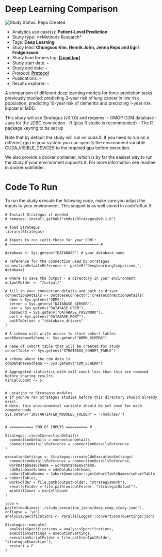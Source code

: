 # Deep Learning Comparison

<img src="https://img.shields.io/badge/Study%20Status-Repo%20Created-lightgray.svg" alt="Study Status: Repo Created"/>

-   Analytics use case(s): **Patient-Level Prediction**
-   Study type: \*\*Methods Research\*
-   Tags: **Deep Learning**
-   Study lead: **Chungsoo Kim, Henrik John, Jenna Reps and Egill Fridgeirsson**
-   Study lead forums tag: [**[Lead tag]**](https://forums.ohdsi.org/u/%5BLead%20tag%5D)
-   Study start date: **-**
-   Study end date: **-**
-   Protocol: [**Protocol**](StudyProtocol.pdf)
-   Publications: **-**
-   Results explorer: **-**

A comparison of different deep learning models for three prediction tasks previously studied: predicting 3-year risk of lung cancer in low risk population, predicting 10-year risk of dementia and predicting 1-year risk bipolar in MDD.

This study will use Strategus (v0.1.0) and requires: - OMOP CDM database - Java for the JDBC connection - R (plus R studio is recommended) - The R package keyring to be set up

Note that by default the study will run on cuda:0. If you need to run on a different gpu in your system you can specify the environment variable CUDA_VISIBLE_DEVICES to the required gpu before execution.

We also provide a docker container, which is by far the easiest way to run the study if your environment supports it. For more information see readme in docker subfolder.

# Code To Run

To run the study execute the following code, make sure you adjust the inputs to your environment. This snippet is as well stored in codeToRun.R

```{r}
# Install Strategus if needed
# remotes::install_github("ohdsi/Strategus@v0.1.0")

# load Strategus
library(Strategus)

# Inputs to run (edit these for your CDM):
# ========================================= #

database <- Sys.getenv("DATABASE") # your database name 

# reference for the connection used by Strategus
connectionDetailsReference <- paste0("DeepLearningComparison_", database)

# where to save the output - a directory in your environment
outputFolder <- "/output/"

# fill in your connection details and path to driver
connectionDetails <- DatabaseConnector::createConnectionDetails(
  dbms = Sys.getenv('DBMS'), 
  server = Sys.getenv("DATABASE_SERVER"), 
  user = Sys.getenv("DATABASE_USER"),
  password = Sys.getenv("DATABASE_PASSWORD"),
  port = Sys.getenv("DATABASE_PORT"),
  pathToDriver = "/database_drivers"
)

# A schema with write access to store cohort tables
workDatabaseSchema <- Sys.getenv("WORK_SCHEMA")

# name of cohort table that will be created for study
cohortTable <- Sys.getenv("STRATEGUS_COHORT_TABLE")

# schema where the cdm data is
cdmDatabaseSchema <- Sys.getenv("CDM_SCHEMA")

# Aggregated statistics with cell count less than this are removed before sharing results.
minCellCount <- 5


# Location to Strategus modules
# If you've ran Strategus studies before this directory should already exist.
# Note: this environmental variable should be set once for each compute node
Sys.setenv("INSTANTIATED_MODULES_FOLDER" = '/modules/')

 
# =========== END OF INPUTS ========== #

Strategus::storeConnectionDetails(
  connectionDetails = connectionDetails,
  connectionDetailsReference = connectionDetailsReference
)

executionSettings <- Strategus::createCdmExecutionSettings(
  connectionDetailsReference = connectionDetailsReference,
  workDatabaseSchema = workDatabaseSchema,
  cdmDatabaseSchema = cdmDatabaseSchema,
  cohortTableNames = CohortGenerator::getCohortTableNames(cohortTable = cohortTable),
  workFolder = file.path(outputFolder, "strategusWork"),
  resultsFolder = file.path(outputFolder, "strategusOutput"),
  minCellCount = minCellCount
)

json <- paste(readLines('./study_execution_jsons/deep_comp_study.json'), collapse = '\n')
analysisSpecifications <- ParallelLogger::convertJsonToSettings(json)

Strategus::execute(
  analysisSpecifications = analysisSpecifications,
  executionSettings = executionSettings,
  executionScriptFolder = file.path(outputFolder, "strategusExecution"),
  restart = F
)
```
